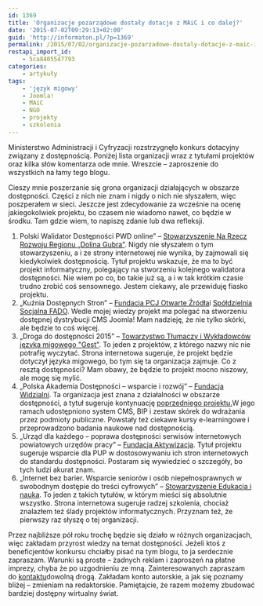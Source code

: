```yaml
---
id: 1369
title: 'Organizacje pozarządowe dostały dotacje z MAiC i co dalej?'
date: '2015-07-02T09:29:13+02:00'
guid: 'http://informaton.pl/?p=1369'
permalink: /2015/07/02/organizacje-pozarzadowe-dostaly-dotacje-z-maic-i-co-dalej/
restapi_import_id:
    - 5ca8405547793
categories:
    - artykuły
tags:
    - 'język migowy'
    - Joomla!
    - MAiC
    - NGO
    - projekty
    - szkolenia
---
```


Ministerstwo Administracji i Cyfryzacji rozstrzygnęło konkurs dotacyjny związany z dostępnością. Poniżej lista organizacji wraz z tytułami projektów oraz kilka słów komentarza ode mnie. Wreszcie – zaproszenie do wszystkich na łamy tego blogu.

Cieszy mnie poszerzanie się grona organizacji działających w obszarze dostępności. Części z nich nie znam i nigdy o nich nie słyszałem, więc poszperałem w sieci. Jeszcze jest zdecydowanie za wcześnie na ocenę jakiegokolwiek projektu, bo czasem nie wiadomo nawet, co będzie w środku. Tam gdzie wiem, to napiszę zdanie lub dwa refleksji.

1. Polski Walidator Dostępności PWD online” – [Stowarzyszenie Na Rzecz Rozwoju Regionu „Dolina Gubra”](http://dolinagubra.pl/). Nigdy nie słyszałem o tym stowarzyszeniu, a i ze strony internetowej nie wynika, by zajmowali się kiedykolwiek dostępnością. Tytuł projektu wskazuje, że ma to być projekt informatyczny, polegający na stworzeniu kolejnego walidatora dostępności. Nie wiem po co, bo takie już są, a i w tak krótkim czasie trudno zrobić coś sensownego. Jestem ciekawy, ale przewiduję fiasko projektu.
2. „Kuźnia Dostępnych Stron” – [Fundacja PCJ Otwarte Źródła](http://fundacja.joomla.pl/)i [Spółdzielnia Socjalna FADO](http://www.spoldzielniafado.pl/). Wedle mojej wiedzy projekt ma polegać na stworzeniu dostępnej dystrybucji CMS Joomla! Mam nadzieję, że nie tylko skórki, ale będzie to coś więcej.
3. „Droga do dostępności 2015” – [Towarzystwo Tłumaczy i Wykładowców języka migowego "Gest"](http://gest.jmigowy.eu/). To jeden z projektów, z którego nazwy nic nie potrafię wyczytać. Strona internetowa sugeruje, że projekt będzie dotyczył języka migowego, bo tym się ta organizacja zajmuje. Co z resztą dostępności? Mam obawy, że będzie to projekt mocno niszowy, ale mogę się mylić.
4. „Polska Akademia Dostępności – wsparcie i rozwój” – [Fundacja Widzialni](http://www.widzialni.org/). Ta organizacja jest znana z działalności w obszarze dostępności, a tytuł sugeruje kontynuację [poprzedniego projektu.](http://pad.widzialni.org/)W jego ramach udostępniono system CMS, BIP i zestaw skórek do wdrażania przez podmioty publiczne. Powstały też ciekawe kursy e-learningowe i przeprowadzono badania naukowe nad dostępnością.
5. „Urząd dla każdego – poprawa dostępności serwisów internetowych powiatowych urzędów pracy” – [Fundacja Aktywizacja](http://www.aktywizacja.org.pl/). Tytuł projektu sugeruje wsparcie dla PUP w dostosowywaniu ich stron internetowych do standardu dostępności. Postaram się wywiedzieć o szczegóły, bo tych ludzi akurat znam.
6. „Internet bez barier. Wsparcie seniorów i osób niepełnosprawnych w swobodnym dostępie do treści cyfrowych” – [Stowarzyszenie Edukacja i nauka](http://www.stowarzyszenie.edu.pl/). To jeden z takich tytułów, w którym mieści się absolutnie wszystko. Strona internetowa sugeruje radzej szkolenia, chociaż znalazłem też ślady projektów informatycznych. Przyznam też, że pierwszy raz słyszę o tej organizacji.

Przez najbliższe pół roku trochę będzie się działo w różnych organizacjach, więc zakładam przyrost wiedzy na temat dostępności. Jeżeli ktoś z beneficjentów konkursu chciałby pisać na tym blogu, to ja serdecznie zapraszam. Warunki są proste – żadnych reklam i zaproszeń na płatne imprezy, chyba że po uzgodnieniu ze mną. Zainteresowanych zapraszam do [kontaktu](http://informaton.pl/kontakt/)dowolną drogą. Zakładam konto autorskie, a jak się poznamy bliżej – zmieniam na redaktorskie. Pamiętajcie, że razem możemy zbudować bardziej dostępny wirtualny świat.
